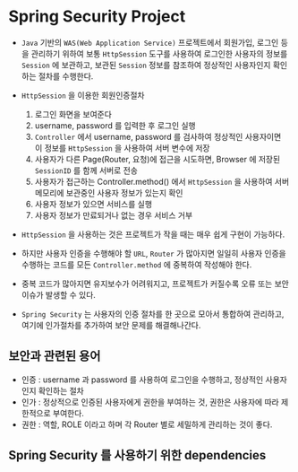# Spring Security Project

- `Java` 기반의 `WAS(Web Application Service)` 프로젝트에서 회원가입, 로그인 등을 관리하기 위하여 보통 `HttpSession` 도구를 사용하여 로그인한 사용자의 정보를 `Session` 에 보관하고, 보관된 `Session` 정보를 참조하여 정상적인 사용자인지 확인하는 절차를 수행한다.

- `HttpSession` 을 이용한 회원인증절차
	1. 로그인 화면을 보여준다
	2. username, password 를 입력한 후 로그인 실행
	3. `Controller` 에서 username, password 를 검사하여 정상적인 사용자이면 이 정보를 `HttpSession` 을 사용하여 서버 변수에 저장
	4. 사용자가 다른 Page(Router, 요청)에 접근을 시도하면, Browser 에 저장된 `SessionID` 를 함께 서버로 전송
	5. 사용자가 접근하는 Controller.method() 에서 `HttpSession` 을 사용하여 서버 메모리에 보관중인 사용자 정보가 있는지 확인
	6. 사용자 정보가 있으면 서비스를 실행
	7. 사용자 정보가 만료되거나 없는 경우 서비스 거부

- `HttpSession` 을 사용하는 것은 프로젝트가 작을 때는 매우 쉽게 구현이 가능하다.
- 하지만 사용자 인증을 수행해야 할 `URL`, `Router` 가 많아지면 일일히 사용자 인증을 수행하는 코드를 모든 `Controller.method` 에 중복하여 작성해야 한다.
- 중복 코드가 많아지면 유지보수가 어려워지고, 프로젝트가 커질수록 오류 또는 보안 이슈가 발생할 수 있다.
- `Spring Security` 는 사용자의 인증 절차를 한 곳으로 모아서 통합하여 관리하고, 여기에 인가절차를 추가하여 보안 문제를 해결해나간다.

## 보안과 관련된 용어

- 인증 : username 과 password 를 사용하여 로그인을 수행하고, 정상적인 사용자인지 확인하는 절차
- 인가 : 정상적으로 인증된 사용자에게 권한을 부여하는 것, 권한은 사용자에 따라 제한적으로 부여한다.
- 권한 : 역할, ROLE 이라고 하며 각 Router 별로 세밀하게 관리하는 것이 좋다.

## Spring Security 를 사용하기 위한 dependencies

